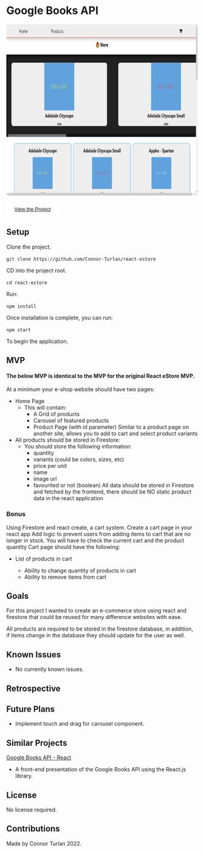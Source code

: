 # Google Books API

<img src="preview.png" height="450px" width="1200px" />

<button style="border: 1px solid white; border-radius:5px; padding: 10px 20px; background-color:white;"><a href="https://connor-turlan.github.io/react-estore/">View the Project</a></button>

## Setup

Clone the project.

`git clone https://github.com/Connor-Turlan/react-estore`

CD into the project root.

`cd react-estore`

Run:

`npm install`

Once installation is complete, you can run:

`npm start`

To begin the application.

## MVP

#### The below MVP is identical to the MVP for the original React eStore MVP.

At a minimum your e-shop website should have two pages:

-   Home Page
    -   This will contain:
        -   A Grid of products
        -   Carousel of featured products
        -   Product Page (with id parameter) Similar to a product page on another site, allows you to add to cart and select product variants
-   All products should be stored in Firestore:
    -   You should store the following information:
        -   quantity
        -   variants (could be colors, sizes, etc)
        -   price per unit
        -   name
        -   image url
        -   favourited or not (boolean)
            All data should be stored in Firestore and fetched by the frontend, there should be NO static product data in the react application

### Bonus

Using Firestore and react create, a cart system. Create a cart page in your react app Add logic to prevent users from adding items to cart that are no longer in stock. You will have to check the current cart and the product quantity Cart page should have the following:

-   List of products in cart

    -   Ability to change quantity of products in cart
    -   Ability to remove items from cart

## Goals

For this project I wanted to create an e-commerce store using react and firestore that could be reused for many difference websites with ease.

All products are required to be stored in the firestore database, in addition, if items change in the database they should update for the user as well.

## Known Issues

-   No currently known issues.

## Retrospective

## Future Plans

-   Implement touch and drag for carousel component.

## Similar Projects

[Google Books API - React](https://github.com/Connor-Turlan/google-books-react)

-   A front-end presentation of the Google Books API using the React.js library.

## License

No license required.

## Contributions

Made by Connor Turlan 2022.

